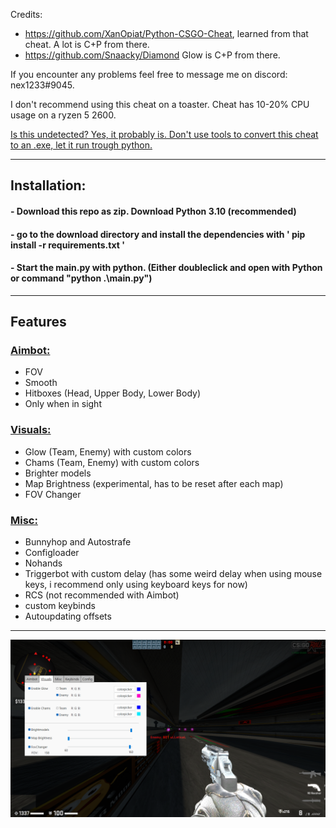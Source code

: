 Credits: 
- https://github.com/XanOpiat/Python-CSGO-Cheat, learned from that cheat. A lot is C+P from there.
- https://github.com/Snaacky/Diamond Glow is C+P from there.

If you encounter any problems feel free to message me on discord: nex1233#9045.

I don't recommend using this cheat on a toaster. Cheat has 10-20% CPU usage on a ryzen 5 2600.

<ins> Is this undetected? Yes, it probably is. Don't use tools to convert this cheat to an .exe, let it run trough python. </ins>

****
## Installation:
#### - Download this repo as zip. Download Python 3.10 (recommended)
#### - go to the download directory and install the dependencies with ' pip install -r requirements.txt ' 
#### - Start the main.py with python. (Either doubleclick and open with Python or command "python .\main.py")

****
## Features
### <ins> Aimbot: </ins>
- FOV
- Smooth
- Hitboxes (Head, Upper Body, Lower Body)
- Only when in sight

### <ins> Visuals: </ins>
- Glow (Team, Enemy) with custom colors
- Chams (Team, Enemy) with custom colors
- Brighter models
- Map Brightness (experimental, has to be reset after each map)
- FOV Changer

### <ins> Misc: </ins>
- Bunnyhop and Autostrafe
- Configloader
- Nohands
- Triggerbot with custom delay (has some weird delay when using mouse keys, i recommend only using keyboard keys for now)
- RCS (not recommended with Aimbot)
- custom keybinds
- Autoupdating offsets
****


![alt text](https://raw.githubusercontent.com/kurtn3x/CSGOExternal/main/settings/showcase_screenshots/Showcase.png)
